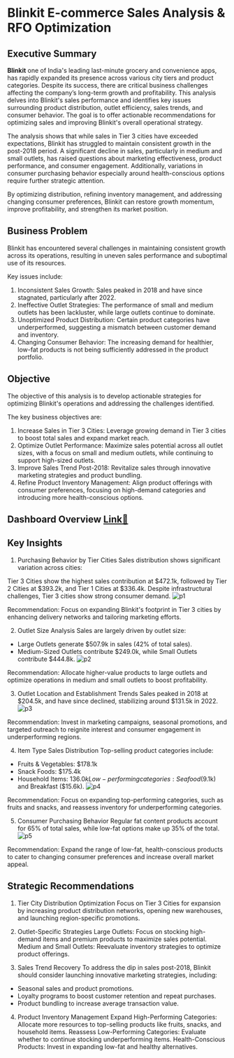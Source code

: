 
# Blinkit E-commerce Sales Analysis & RFO Optimization

## Executive Summary
**Blinkit** one of India's leading last-minute grocery and convenience apps, has rapidly expanded its presence across various city tiers and product categories. Despite its success, there are critical business challenges affecting the company’s long-term growth and profitability. This analysis delves into Blinkit's sales performance and identifies key issues surrounding product distribution, outlet efficiency, sales trends, and consumer behavior. The goal is to offer actionable recommendations for optimizing sales and improving Blinkit's overall operational strategy.

The analysis shows that while sales in Tier 3 cities have exceeded expectations, Blinkit has struggled to maintain consistent growth in the post-2018 period. A significant decline in sales, particularly in medium and small outlets, has raised questions about marketing effectiveness, product performance, and consumer engagement. Additionally, variations in consumer purchasing behavior especially around health-conscious options require further strategic attention.

By optimizing distribution, refining inventory management, and addressing changing consumer preferences, Blinkit can restore growth momentum, improve profitability, and strengthen its market position.

## Business Problem
Blinkit has encountered several challenges in maintaining consistent growth across its operations, resulting in uneven sales performance and suboptimal use of its resources. 

Key issues include:
1. Inconsistent Sales Growth: Sales peaked in 2018 and have since stagnated, particularly after 2022.
2. Ineffective Outlet Strategies: The performance of small and medium outlets has been lackluster, while large outlets continue to dominate.
3. Unoptimized Product Distribution: Certain product categories have underperformed, suggesting a mismatch between customer demand and inventory.
4. Changing Consumer Behavior: The increasing demand for healthier, low-fat products is not being sufficiently addressed in the product portfolio.

## Objective
The objective of this analysis is to develop actionable strategies for optimizing Blinkit's operations and addressing the challenges identified. 

The key business objectives are:
1. Increase Sales in Tier 3 Cities: Leverage growing demand in Tier 3 cities to boost total sales and expand market reach.
2. Optimize Outlet Performance: Maximize sales potential across all outlet sizes, with a focus on small and medium outlets, while continuing to support high-sized outlets.
3. Improve Sales Trend Post-2018: Revitalize sales through innovative marketing strategies and product bundling.
4. Refine Product Inventory Management: Align product offerings with consumer preferences, focusing on high-demand categories and introducing more health-conscious options.




## Dashboard Overview [Link🔗](https://1drv.ms/x/s!Ak0-JOmIIVIAgltBw5ksUjowEZB5?e=0oY7wG)

## Key Insights
1. Purchasing Behavior by Tier Cities
Sales distribution shows significant variation across cities:

Tier 3 Cities show the highest sales contribution at $472.1k, followed by Tier 2 Cities at $393.2k, and Tier 1 Cities at $336.4k. Despite infrastructural challenges, Tier 3 cities show strong consumer demand.
![p1](https://github.com/user-attachments/assets/6eb4358d-193d-4d06-9158-58e26d30602a)

Recommendation: Focus on expanding Blinkit's footprint in Tier 3 cities by enhancing delivery networks and tailoring marketing efforts.

2. Outlet Size Analysis
Sales are largely driven by outlet size:

- Large Outlets generate $507.9k in sales (42% of total sales).
- Medium-Sized Outlets contribute $249.0k, while Small Outlets contribute $444.8k.
![p2](https://github.com/user-attachments/assets/cfc4ecbe-55ae-4b1f-9345-9fae43ba596b)

Recommendation: Allocate higher-value products to large outlets and optimize operations in medium and small outlets to boost profitability.

3. Outlet Location and Establishment Trends
Sales peaked in 2018 at $204.5k, and have since declined, stabilizing around $131.5k in 2022.
![p3](https://github.com/user-attachments/assets/9a3ae078-f1ab-473b-b427-b7732186652f)

Recommendation: Invest in marketing campaigns, seasonal promotions, and targeted outreach to reignite interest and consumer engagement in underperforming regions.

4. Item Type Sales Distribution
Top-selling product categories include:

- Fruits & Vegetables: $178.1k
- Snack Foods: $175.4k
- Household Items: $136.0k
Low-performing categories: Seafood ($9.1k) and Breakfast ($15.6k).
![p4](https://github.com/user-attachments/assets/49d47390-5004-436e-948a-f4710155ae03)

Recommendation: Focus on expanding top-performing categories, such as fruits and snacks, and reassess inventory for underperforming categories.

5. Consumer Purchasing Behavior
Regular fat content products account for 65% of total sales, while low-fat options make up 35% of the total.
![p5](https://github.com/user-attachments/assets/31235149-a899-49f4-90e6-0f2962a3e301)

Recommendation: Expand the range of low-fat, health-conscious products to cater to changing consumer preferences and increase overall market appeal.

## Strategic Recommendations

1. Tier City Distribution Optimization
Focus on Tier 3 Cities for expansion by increasing product distribution networks, opening new warehouses, and launching region-specific promotions.

2. Outlet-Specific Strategies
Large Outlets: Focus on stocking high-demand items and premium products to maximize sales potential.
Medium and Small Outlets: Reevaluate inventory strategies to optimize product offerings.

3. Sales Trend Recovery
To address the dip in sales post-2018, Blinkit should consider launching innovative marketing strategies, including:
- Seasonal sales and product promotions.
- Loyalty programs to boost customer retention and repeat purchases.
- Product bundling to increase average transaction value.

4. Product Inventory Management
Expand High-Performing Categories: Allocate more resources to top-selling products like fruits, snacks, and household items.
Reassess Low-Performing Categories: Evaluate whether to continue stocking underperforming items.
Health-Conscious Products: Invest in expanding low-fat and healthy alternatives.
